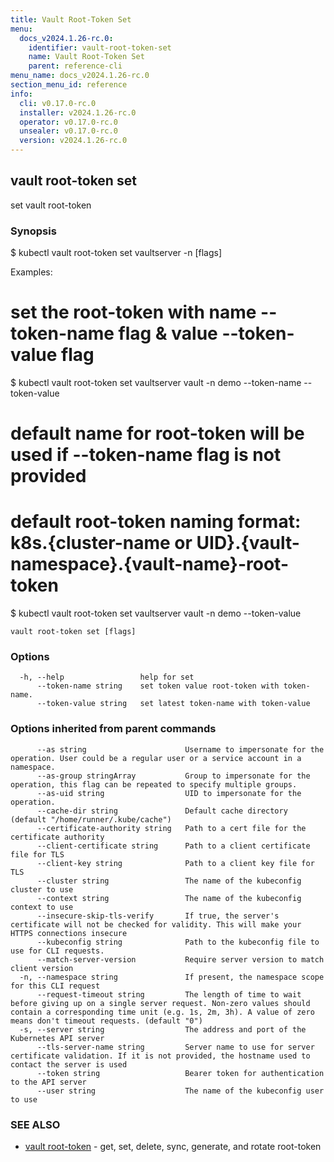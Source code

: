 ```yaml
---
title: Vault Root-Token Set
menu:
  docs_v2024.1.26-rc.0:
    identifier: vault-root-token-set
    name: Vault Root-Token Set
    parent: reference-cli
menu_name: docs_v2024.1.26-rc.0
section_menu_id: reference
info:
  cli: v0.17.0-rc.0
  installer: v2024.1.26-rc.0
  operator: v0.17.0-rc.0
  unsealer: v0.17.0-rc.0
  version: v2024.1.26-rc.0
---
```


## vault root-token set

set vault root-token

### Synopsis


$ kubectl vault root-token set vaultserver <name> -n <namespace> [flags]

Examples:
 # set the root-token with name --token-name flag & value --token-value flag
 $ kubectl vault root-token set vaultserver vault -n demo --token-name <name> --token-value <value>

 # default name for root-token will be used if --token-name flag is not provided
 # default root-token naming format: k8s.{cluster-name or UID}.{vault-namespace}.{vault-name}-root-token
 $ kubectl vault root-token set vaultserver vault -n demo --token-value <value>


```
vault root-token set [flags]
```

### Options

```
  -h, --help                 help for set
      --token-name string    set token value root-token with token-name.
      --token-value string   set latest token-name with token-value
```

### Options inherited from parent commands

```
      --as string                      Username to impersonate for the operation. User could be a regular user or a service account in a namespace.
      --as-group stringArray           Group to impersonate for the operation, this flag can be repeated to specify multiple groups.
      --as-uid string                  UID to impersonate for the operation.
      --cache-dir string               Default cache directory (default "/home/runner/.kube/cache")
      --certificate-authority string   Path to a cert file for the certificate authority
      --client-certificate string      Path to a client certificate file for TLS
      --client-key string              Path to a client key file for TLS
      --cluster string                 The name of the kubeconfig cluster to use
      --context string                 The name of the kubeconfig context to use
      --insecure-skip-tls-verify       If true, the server's certificate will not be checked for validity. This will make your HTTPS connections insecure
      --kubeconfig string              Path to the kubeconfig file to use for CLI requests.
      --match-server-version           Require server version to match client version
  -n, --namespace string               If present, the namespace scope for this CLI request
      --request-timeout string         The length of time to wait before giving up on a single server request. Non-zero values should contain a corresponding time unit (e.g. 1s, 2m, 3h). A value of zero means don't timeout requests. (default "0")
  -s, --server string                  The address and port of the Kubernetes API server
      --tls-server-name string         Server name to use for server certificate validation. If it is not provided, the hostname used to contact the server is used
      --token string                   Bearer token for authentication to the API server
      --user string                    The name of the kubeconfig user to use
```

### SEE ALSO

* [vault root-token](/docs/v2024.1.26-rc.0/reference/cli/vault_root-token)	 - get, set, delete, sync, generate, and rotate root-token

